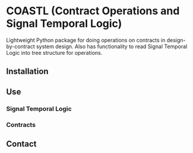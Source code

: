 # COASTL (Contract Operations and Signal Temporal Logic)
Lightweight Python package for doing operations on contracts in design-by-contract system design. Also has functionality to read Signal Temporal Logic into tree structure for operations.

## Installation
## Use
### Signal Temporal Logic
### Contracts
## Contact
